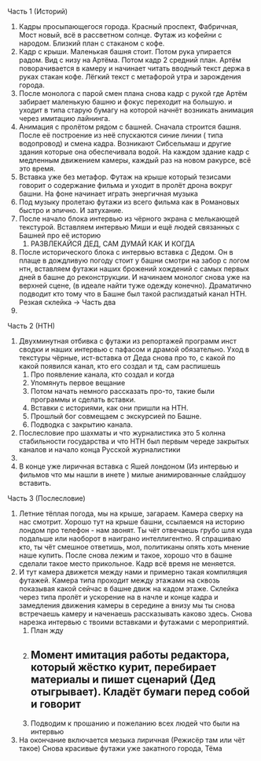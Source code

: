 
Часть 1 (Историй)
1. Кадры просыпающегося города. Красный проспект, Фабричная, Мост новый, всё в рассветном солнце. Футаж из кофейни с народом. Близкий план с стаканом с кофе. 
2. Кадр с крыши. Маленькая башня стоит. Потом рука упирается радом. Вид с низу на Артёма. Потом кадр 2 средний план. Артём поворачивается в камеру и начинает читать вводный текст держа в руках стакан кофе. Лёгкий текст с метафорой утра и зарождения города.
3. После монолога с парой смен плана снова кадр с рукой где Артём забирает маленькую башню и фокус переходит на большую. и уходит в типа старую бумагу на которой начнёт возникать анимация через имитацию лайнинга. 
4. Анимация с пролётом рядом с башней. Сначала строится башня. После её построение из неё спускаются синие линии ( типа водопровод) и смена кадра. Возникают Сибсельмаш и другие здания которые она обеспечивала водой. На каждом здание кадр с медленным движением  камеры, каждый раз на новом ракурсе, всё это время.
5. Вставка уже без метафор. Футаж на крыше который тезисами говорит о содержание фильма и уходит в пролёт дрона вокруг башни. На фоне начинает играть энергичная музыка
6. Под музыку пролетаю футажи из всего фильма как в Романовых быстро и эпично. И затухание. 
7. После начало блока интервью из чёрного экрана с мелькающей текстурой. Вставляем интервью Миши и ещё людей связанных с Башней про её историю
	1. РАЗВЛЕКАЙСЯ ДЕД, САМ ДУМАЙ КАК И КОГДА
8. После исторического блока с интервью вставка с Дедом. Он в плаще в дождливую погоду стоит у башни смотри на забор с логом нтн, вставляем футажи наших брожений хождений с самых первых дней в башне до реконструкции. И начинаем монолог снова уже на верхней сцене, (в идеале найти туже одежду конечно). Драматично подводит кто тому что в Башне был такой распиздатый канал НТН. Резкая склейка -> Часть два
9. 
Часть 2 (НТН)
1. Двухминутная отбивка с футажи из репортажей программ инст сводки и наших интервью с пафасом и драмой обязательно. Уход в текстуры чёрные, ист-вставка от Деда снова про то, с какой по какой появился канал, кто его создал и тд, сам распишешь
	1.  Про появление канала, кто создал и когда
	2. Упомянуть первое вещание
	3. Потом начать немного рассказать про-то, такие были программы и сделать вставки. 
	4. Вставки с историями, как они пришли на НТН.
	5. Прошлый бог совмещаем с экскурсией по Башне.
	6. Подводка с закрытию канала.
3. Послесловие про шахматы и что журналистика это 5 колнна стабильности государства и что НТН был первым череде закрытых каналов и начало конца Русской журналистики
4. 
5. В конце уже лиричная вставка с Яшей лондоном (Из интервью и фильмов что мы нашли в инете ) милые анимированные слайдшоу вставить. 

Часть 3 (Послесловие)
1. Летние тёплая погода, мы на крыше, загараем. Камера сверху на нас смотрит. Хорошо тут на крыше башни, ссылаемся на историю лондом про телефон - нам звонят. Ты чёт отвечаешь грубо шля куда подальше или наоборот в наиграно интеллигентно. Я спрашиваю кто, ты чёт смешное ответишь, мол, политиканы опять хоть мнение наше купить.  После снова лежим и такое, хорошо что в башне сделали такое место прикольное. Кадр всё время не меняется. 
2. И тут камера движется между нами и примерно такая компиляция футажей. Камера типа проходит между этажами на сквозь показывая какой сейчас в башне движ на кадом этаже. Склейка через типа пролёт и ускорение на в начле и конце кадра и замедления движения камеры в середине а внизу мы ты снова встречаешь камеру и наченаешь рассказывать каково здесь. Снова нарезка интервью с твоими вставками и футажами с мероприятий.
	1. План жду
	2. Момент имитация работы редактора, который жёстко курит, перебирает материалы и пишет сценарий (Дед отыгрывает). Кладёт бумаги перед собой и говорит
	   -
	4. Подводим к прошанию и пожеланию всех людей что были на интервью
3. На окончание включается мезыка лиричная (Режисёр там или чёт такое) Снова красивые футажи уже закатного города, Тёма 